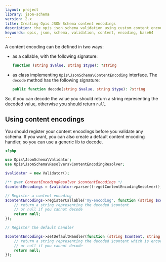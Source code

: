 ```yaml
---
layout: project
library: json-schema
version: 2.x
title: Creating Opis JSON Schema content encodings
description: the opis json schema validation using custom content encodings
keywords: opis, json, schema, validation, content, encoding, base64
---
```


A content encoding can be defined in two ways:

- as a callable, with the following signature:
  ```php
  function (string $value, string $type): ?string
  ```
- as class implementing `Opis\JsonSchema\ContentEncoding` interface. The `decode` method has the following signature:
  ```php
  public function decode(string $value, string $type): ?string
  ```

So, if you can decode the value you should return a string representing the decoded value,
otherwise you should return `null`.

## Using content encodings

You should register your content encodings before you validate any schema.
If you want, you can also create a default content encoding handler, so you
can use a generic lib to decode.

```php
<?php

use Opis\JsonSchema\Validator;
use Opis\JsonSchema\Resolvers\ContentEncodingResolver;

$validator = new Validator();

/** @var ContentEncodingResolver $contentEncodings */
$contentEncodings = $validator->parser()->getContentEncodingResolver();

// Register a content encoding
$contentEncodings->registerCallable('my-encoding', function (string $content): ?string {
    // return a string representing the decoded $content
    // or null if you cannot decode 
    return null;
});

// Register the default handler

$contentEncodings->setDefaultHandler(function (string $content, string $encoding): ?string {
    // return a string representing the decoded $content which is encoded as $encoding
    // or null if you cannot decode
    return null;
});

```
